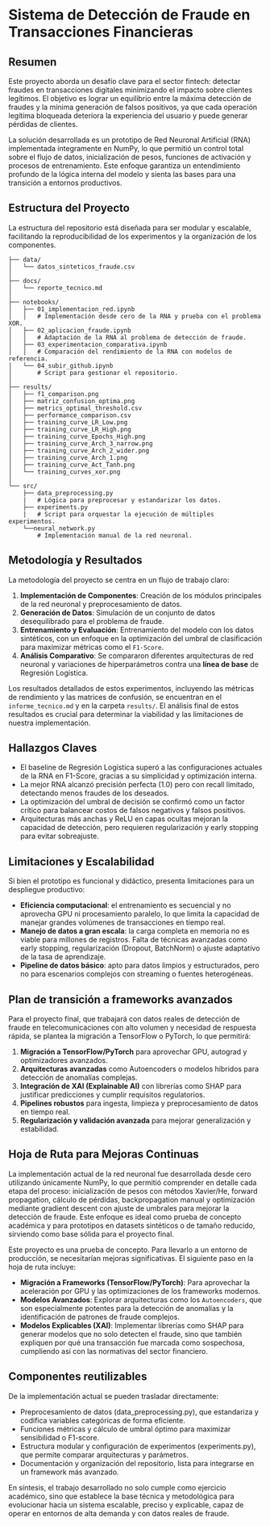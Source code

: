 # Sistema de Detección de Fraude en Transacciones Financieras

## Resumen

Este proyecto aborda un desafío clave para el sector fintech: detectar fraudes en transacciones digitales minimizando el impacto sobre clientes legítimos.
El objetivo es lograr un equilibrio entre la máxima detección de fraudes y la mínima generación de falsos positivos, ya que cada operación legítima bloqueada deteriora la experiencia del usuario y puede generar pérdidas de clientes.

La solución desarrollada es un prototipo de Red Neuronal Artificial (RNA) implementada íntegramente en NumPy, lo que permitió un control total sobre el flujo de datos, inicialización de pesos, funciones de activación y procesos de entrenamiento. Este enfoque garantiza un entendimiento profundo de la lógica interna del modelo y sienta las bases para una transición a entornos productivos.

## Estructura del Proyecto
La estructura del repositorio está diseñada para ser modular y escalable, facilitando la reproducibilidad de los experimentos y la organización de los componentes.

````
├── data/
│   └── datos_sinteticos_fraude.csv
│
├── docs/
│   └── reporte_tecnico.md
│
├── notebooks/
│   ├── 01_implementacion_red.ipynb
│   │   # Implementación desde cero de la RNA y prueba con el problema XOR.
│   ├── 02_aplicacion_fraude.ipynb
│   │   # Adaptación de la RNA al problema de detección de fraude.
│   ├── 03_experimentacion_comparativa.ipynb
│   │   # Comparación del rendimiento de la RNA con modelos de referencia.
│   └── 04_subir_github.ipynb
│       # Script para gestionar el repositorio.
│
├── results/
│   ├── f1_comparison.png
│   ├── matriz_confusion_optima.png
│   ├── metrics_optimal_threshold.csv
│   ├── performance_comparison.csv
│   ├── training_curve_LR_Low.png
│   ├── training_curve_LR_High.png
│   ├── training_curve_Epochs_High.png
│   ├── training_curve_Arch_3_narrow.png
│   ├── training_curve_Arch_2_wider.png
│   ├── training_curve_Arch_1.png
│   ├── training_curve_Act_Tanh.png
│   └── training_curves_xor.png
│
└── src/
    ├── data_preprocessing.py
    |   # Lógica para preprocesar y estandarizar los datos.
    ├── experiments.py
    |   # Script para orquestar la ejecución de múltiples experimentos.
    └──neural_network.py
        # Implementación manual de la red neuronal.
````

## Metodología y Resultados

La metodología del proyecto se centra en un flujo de trabajo claro:
1. **Implementación de Componentes**: Creación de los módulos principales de la red neuronal y preprocesamiento de datos.
2. **Generación de Datos**: Simulación de un conjunto de datos desequilibrado para el problema de fraude.
3. **Entrenamiento y Evaluación**: Entrenamiento del modelo con los datos sintéticos, con un enfoque en la optimización del umbral de clasificación para maximizar métricas como el `F1-Score`.
4. **Análisis Comparativo**: Se compararon diferentes arquitecturas de red neuronal y variaciones de hiperparámetros contra una **línea de base** de Regresión Logística.

Los resultados detallados de estos experimentos, incluyendo las métricas de rendimiento y las matrices de confusión, se encuentran en el `informe_tecnico.md` y en la carpeta `results/`. El análisis final de estos resultados es crucial para determinar la viabilidad y las limitaciones de nuestra implementación.

## Hallazgos Claves
* El baseline de Regresión Logística superó a las configuraciones actuales de la RNA en F1-Score, gracias a su simplicidad y optimización interna.
* La mejor RNA alcanzó precisión perfecta (1.0) pero con recall limitado, detectando menos fraudes de los deseados.
* La optimización del umbral de decisión se confirmó como un factor crítico para balancear costos de falsos negativos y falsos positivos.
* Arquitecturas más anchas y ReLU en capas ocultas mejoran la capacidad de detección, pero requieren regularización y early stopping para evitar sobreajuste.

## Limitaciones y Escalabilidad

Si bien el prototipo es funcional y didáctico, presenta limitaciones para un despliegue productivo:
*  **Eficiencia computacional**: el entrenamiento es secuencial y no aprovecha GPU ni procesamiento paralelo, lo que limita la capacidad de manejar grandes volúmenes de transacciones en tiempo real.
* **Manejo de datos a gran escala**: la carga completa en memoria no es viable para millones de registros.
    Falta de técnicas avanzadas como early stopping, regularización (Dropout, BatchNorm) o ajuste adaptativo de la tasa de aprendizaje.
* **Pipeline de datos básico**: apto para datos limpios y estructurados, pero no para escenarios complejos con streaming o fuentes heterogéneas.

## Plan de transición a frameworks avanzados

Para el proyecto final, que trabajará con datos reales de detección de fraude en telecomunicaciones con alto volumen y necesidad de respuesta rápida, se plantea la migración a TensorFlow o PyTorch, lo que permitirá:
1. **Migración a TensorFlow/PyTorch** para aprovechar GPU, autograd y optimizadores avanzados.
2. **Arquitecturas avanzadas** como Autoencoders o modelos híbridos para detección de anomalías complejas.
3. **Integración de XAI (Explainable AI)** con librerías como SHAP para justificar predicciones y cumplir requisitos regulatorios.
4. **Pipelines robustos** para ingesta, limpieza y preprocesamiento de datos en tiempo real.
5. **Regularización y validación avanzada** para mejorar generalización y estabilidad.

## Hoja de Ruta para Mejoras Continuas

La implementación actual de la red neuronal fue desarrollada desde cero utilizando únicamente NumPy, lo que permitió comprender en detalle cada etapa del proceso: inicialización de pesos con métodos Xavier/He, forward propagation, cálculo de pérdidas, backpropagation manual y optimización mediante gradient descent con ajuste de umbrales para mejorar la detección de fraude. Este enfoque es ideal como prueba de concepto académica y para prototipos en datasets sintéticos o de tamaño reducido, sirviendo como base sólida para el proyecto final.

Este proyecto es una prueba de concepto. Para llevarlo a un entorno de producción, se necesitarían mejoras significativas. El siguiente paso en la hoja de ruta incluye:
* **Migración a Frameworks (TensorFlow/PyTorch)**: Para aprovechar la aceleración por GPU y las optimizaciones de los frameworks modernos.
* **Modelos Avanzados**: Explorar arquitecturas como los `Autoencoders`, que son especialmente potentes para la detección de anomalías y la identificación de patrones de fraude complejos.
* **Modelos Explicables (XAI)**: Implementar librerías como SHAP para generar modelos que no solo detecten el fraude, sino que también expliquen por qué una transacción fue marcada como sospechosa, cumpliendo así con las normativas del sector financiero.

## Componentes reutilizables

De la implementación actual se pueden trasladar directamente:

* Preprocesamiento de datos (data_preprocessing.py), que estandariza y codifica variables categóricas de forma eficiente.
* Funciones métricas y cálculo de umbral óptimo para maximizar sensibilidad o F1-score.
* Estructura modular y configuración de experimentos (experiments.py), que permite comparar arquitecturas y parámetros.
* Documentación y organización del repositorio, lista para integrarse en un framework más avanzado.

En síntesis, el trabajo desarrollado no solo cumple como ejercicio académico, sino que establece la base técnica y metodológica para evolucionar hacia un sistema escalable, preciso y explicable, capaz de operar en entornos de alta demanda y con datos reales de fraude.

